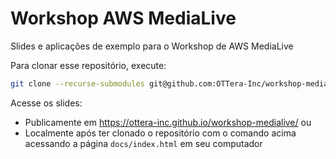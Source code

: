 # Workshop AWS MediaLive

Slides e aplicações de exemplo para o Workshop de AWS MediaLive

Para clonar esse repositório, execute:

```sh
git clone --recurse-submodules git@github.com:OTTera-Inc/workshop-medialive.git
```

Acesse os slides:
- Publicamente em https://ottera-inc.github.io/workshop-medialive/ ou
- Localmente após ter clonado o repositório com o comando acima acessando a página `docs/index.html` em seu computador
